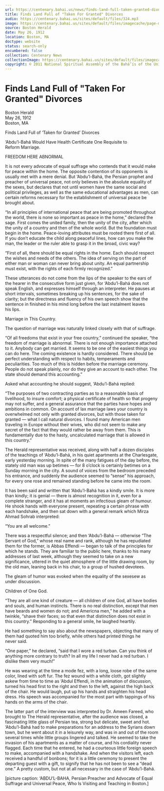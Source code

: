 ```yaml
---
url: https://centenary.bahai.us/news/finds-land-full-taken-granted-divorces
title: Finds Land Full of "Taken For Granted" Divorces
audio: https://centenary.bahai.us/sites/default/files/324.mp3
image: https://centenary.bahai.us/sites/default/files/imagecache/page-main-image/images/press_clippings/05-27-1912%20Boston%20Herald%20Taken%20For%20Granted%20Divorces.png
source: Boston Herald
date: May 26, 1912
location: Boston, MA
doctype: website
status: search-only
encumbered: false
collection: Centenary News
collectionImage: https://centenary.bahai.us/sites/default/files/imagecache/theme-image/main_image/abdulbaha-overview-small_0.jpg
copyright: © 2011 National Spiritual Assembly of the Bahá’ís of the United States
---
```



# Finds Land Full of "Taken For Granted" Divorces

Boston Herald  
May 26, 1912  
Boston, MA  



Finds Land Full of ‘Taken for Granted’ Divorces

‘Abdu’l-Bahá Would Have Health Certificate One Requisite to Reform Marriage.

FREEDOM HERE ABNORMAL

It is not every advocate of equal suffrage who contends that it would make  
for peace within the home. The opposite contention of its opponents is usually met with a mere denial. But ‘Abdu’l-Bahá, the Persian prophet and preacher of universal peace, not only believes in the absolute equality of the sexes, but declares that not until women have the same social and political privileges, as well as the same educational advantages as men, can certain reforms necessary for the establishment of universal peace be brought about.

“In all principles of international peace that are being promoted throughout the world, there is none so important as peace in the home,” declared the sage. First comes the united family, then the unity of the city, after which the unity of a country and then of the whole world. But the foundation must begin in the home. Peace-loving attributes must be rooted there first of all. If you don’t educate the child along peaceful lines, how can you make the man, the leader or the ruler able to grasp it in the broad, civic way?

“First of all, there should be equal rights in the home. Each should respect the wishes and needs of the others. The idea of serving on the part of either man or woman can never bring about unity. An equal partnership must exist, with the rights of each firmly recognized.”

These utterances do not come from the lips of the speaker to the ears of the hearer in the consecutive form just given, for ‘Abdu’l-Bahá does not speak English, and expresses himself through an interpreter. He pauses at short intervals, sometimes breaking up his sentences, for the sake of clarity; but the directness and fluency of his own speech show that the sentence in finished in his mind long before the last instalment leaves his lips.

Marriage in This Country.

The question of marriage was naturally linked closely with that of suffrage.

“Of all freedoms that exist in your free country,” continued the speaker, “the freedom of marriage is abnormal. There is not enough importance attached to it. Anybody can get married. It seems to be one of the easiest things you can do here. The coming existence is hardly considered. There should be perfect understanding with respect to habits, temperaments and peculiarities. Too much of this is hidden before the marriage ceremony. People do not speak plainly, nor do they give an account to each other. The state should demand this accounting.”

Asked what accounting he should suggest, ‘Abdu’l-Bahá replied:

“The purposes of two contracting parties as to a reasonable basis of livelihood, to insure comfort; a physical certificate of health so that progeny may not suffer, and a general assurance that the parties have hopes and ambitions in common. On account of lax marriage laws your country is overwhelmed not only with granted divorces, but with those taken for granted — what I call natural divorces. I found many American men traveling in Europe without their wives, who did not seem to make any secret of the fact that they would rather be away from them. This is fundamentally due to the hasty, uncalculated marriage that is allowed in this country.”

The Herald representative was received, along with half a dozen disciples of the teachings of ‘Abdu’l-Bahá, in his quiet apartments at the Charlesgate, early yesterday morning. In spite of the many fatigues of the day before, the stately old man was up betimes — for 8 o’clock is certainly betimes on a Sunday morning in the city. A sound of voices from the bedroom preceded his entrance, and suddenly the audience seemed to “sense” his approach, for every one rose and remained standing before he came into the room.

It has been said and written that ‘Abdu’l-Bahá has a kindly smile. It is more than kindly; it is genial — there is almost recognition in it, even for a complete stranger, and it has at moments an infectious gleam of humour. He shook hands with everyone present, repeating a certain phrase with each handshake, and then sat down with a general remark which Mirza Ahmad Sohrab interpreted:

“You are all welcome.”

There was a respectful silence; and then ‘Abdu’l-Bahá — otherwise “The Servant of God,” whose real name and rank, although he has repudiated them for the former, is Abbas Effendi — began to talk of the principles for which he stands. They are familiar to the public here, thanks to his many addresses of last week, although they seemed to take on a new significance, uttered in the quiet atmosphere of the little drawing room, by the old man, leaning back in his chair, to a group of hushed devotees.

The gleam of humor was evoked when the equality of the sexesew as under discussion.

Children of One God.

“They are all one kind of creature — all children of one God, all have bodies and souls, and human instincts. There is no real distinction, except that men have beards and women do not; and Americna men,” he added with a twinkle, “shave their faces; so that even that distinction does not exist in this country.” Responding to a general smile, he laughed heartily.

He had something to say also about the newspapers, objecting that many of them had quoted him too briefly, while others had printed things he never said.

“One paper,” he declared, “said that I wore a red turban. Can you think of anything more contrary to truth? In all my life I never had a red turban. I dislike them very much!”

He was wearing at the time a mode fez, with a long, loose robe of the same color, lined with soft fur. The fez wound with a white cloth, got slightly askew from time to time as ‘Abdul Effendi, in the animation of discussion, turned his head first to the right and then to the left, against the high back of the chair. He would laugh, put up his hands and straighten his head dress. His speech was accompanied for the most part with tappings of his hands on the arms of the chair.

The latter part of the interview was interpreted by Dr. Ameen Fareed, who brought to The Herald representative, after the audience was closed, a fascinating little glass of Persian tea, strong but delicate, sweet and hot. ‘Abdu’l-Bahá had to make preparations for an address to the Syrians down town, but he went about it in a leisurely way, and was in and out of the room several times while little groups lingered and talked. He seemed to take the invasion of his apartments as a matter of course, and his cordiality never flagged. Each time that he entered, he had a courteous little foreign speech to make, accompanied with a handshake. And when the visitors left, each received a handful of bonbons; for it is a little ceremony to present the departing guest with a gift, to signify that he has not been to see a “dead one.” A pretty custom, but not at all necessary in the case of ‘Abdu’l-Bahá.

\[picture caption: ‘ABDU’L-BAHA, Persian Preacher and Advocate of Equal Suffrage and Universal Peace, Who Is Visiting and Teaching in Boston.\]